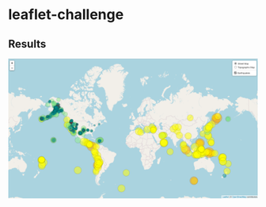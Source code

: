 # leaflet-challenge
## Results
![map](https://github.com/MaddyGutieruiz/leaflet-challenge/blob/main/Images/leaflet_map.png)
